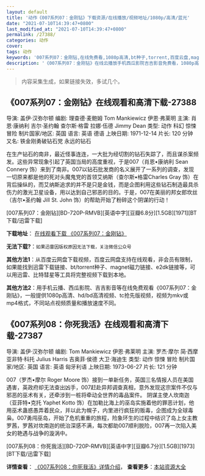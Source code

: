 ```yaml
---
layout: default
title: '动作《007系列07：金刚钻》下载资源/在线播放/视频地址/1080p/高清/蓝光'
date: "2021-07-10T14:39:47+0800"
last_modified_at: "2021-07-10T14:39:47+0800"
permalink: /27388/
categories: 动作
cover:
tags: 动作
keywords: '007系列07：金刚钻,在线免费看,1080p高清,bt种子,torrent,百度云盘,magnet,磁力链,迅雷下载资源'
description: '《007系列07：金刚钻》在线云播放手机西瓜影院吉吉影音免费看，1080p高清bd/hd未删减完整版和tc抢先枪版，mkv/mp4格式，附带bt/torrent种子、magnet/磁力链、百度云盘、网盘资源迅雷下载链接'
---
```


>内容采集生成，如果链接失效，多试几个。


## 《007系列07：金刚钻》在线观看和高清下载-27388

导演: 盖伊·汉弥尔顿 编剧: 理查德·麦鲍姆 Tom Mankiewicz 伊恩·弗莱明 主演: 肖恩·康纳利 吉尔·圣约翰 查尔斯·格雷 拉娜·伍德 Jimmy Dean 类型: 动作 科幻 惊悚 冒险 制片国家/地区: 英国 语言: 英语 德语 上映日期: 1971-12-14 片长: 120 分钟 又名: 铁金刚勇破钻石党 永远的钻石

在生产钻石的南非，最近怪事连连，一大批为经切割的钻石失踪了，而且谋杀案频发。这些异常现象引起了英国当局的高度重视，于是007（肖恩•康纳利 Sean Connery 饰）来到了南非。007以钻石批发商的名义展开了一系列的调查，发现一切原来都是他的死对头魔鬼党的首领艾纳斯（查尔斯•格雷Charles Gray 饰）在背后操纵的，而艾纳斯追求的并不是只是金钱，而是企图利用这些钻石制造最具杀伤力的激光卫星设备，用以达到自己邪恶的目的。于是，007在美丽的邦女郎坎丝（吉尔•圣约翰 Jill St. John 饰）的帮助开始了粉碎这个阴谋的行动！


[007系列07：金刚钻][BD-720P-RMVB][英语中字][豆瓣6.8分][1.5GB][1971][BT下载/迅雷下载]

**下载地址**： [在线观看下载 《007系列07：金刚钻》](https://www.btdx8.com/torrent/diamonds_are_forever_1971.html) 


**无法下载?**：`如果迅雷因版权原因无法下载，关注微信公众号 `

**其他方法1**：从百度云网盘下载视频，百度云网盘支持在线观看，非会员有限制，如果能找到迅雷下载链接、bt/torrent种子、magnet磁力链接、e2dk链接等，可以用迅雷、比特彗星等工具将完整视频下载到本地。

**其他方法2**：用手机云播、西瓜影院、吉吉影音等在线免费观看《007系列07：金刚钻》，一般提供1080p高清、hd/bd高清视频、tc抢先版视频，视频为mkv或mp4格式，不同站点视频质量和播放速度不同。


## 《007系列08：你死我活》在线观看和高清下载-27387

导演: 盖伊·汉弥尔顿 编剧: Tom Mankiewicz 伊恩·弗莱明 主演: 罗杰·摩尔 简·西摩 亚非特·科托 Julius Harris 吉奥菲·侯德 大卫·海迪生 类型: 动作 惊悚 冒险 制片国家/地区: 英国 语言: 英语 匈牙利语 上映日期: 1973-06-27 片长: 121 分钟

007（罗杰•摩尔 Roger Moore 饰）接到一单新任务，英国三名情报人员在美国遇害，英政府却无法查出凶手，007赶赴异邦调查真相，意外发现这宗案件不仅与邪恶的巫术有关，还牵涉到一桩将牵动全世界的毒品案件。 阴谋主使人坎南迦（亚菲特•克托 Yaphet Kotto 饰）在加勒比海上的巫岛实施着他的罪恶计划，他用巫术蛊惑愚弄着民众，并以此为幌子，内里进行疯狂的贩毒，企图成为全球毒枭。007勇闯巫岛，开始了危机重重的旅程，险象环生的过程中结识了岛上女主教罗茜，罗茜对坎南迦的统治深感不满，每次都助007顺利脱险，007再一次陷入美女的艳遇与战争的漩涡中。


[007系列08：你死我活][BD-720P-RMVB][英语中字][豆瓣6.7分][1.5GB][1973][BT下载/迅雷下载]

**详情查看**： [《007系列08：你死我活》详情介绍](/movie/27387/)， **查看更多**：[本站资源大全](/movie/t/all/)

